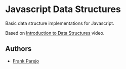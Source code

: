 # Javascript Data Structures

Basic data structure implementations for Javascript.

Based on [Introduction to Data Structures](https://frontendmasters.com/courses/data-structures-interviews/) video.


## Authors

* [Frank Parejo](https://github.com/frankPairs)